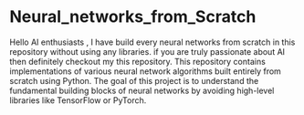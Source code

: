 # Neural_networks_from_Scratch
Hello AI enthusiasts , I have build every neural networks from scratch in this repository without using any libraries. if you are truly passionate about AI then definitely checkout my this repository.
This repository contains implementations of various neural network algorithms built entirely from scratch using Python. The goal of this project is to understand the fundamental building blocks of neural networks by avoiding high-level libraries like TensorFlow or PyTorch.










